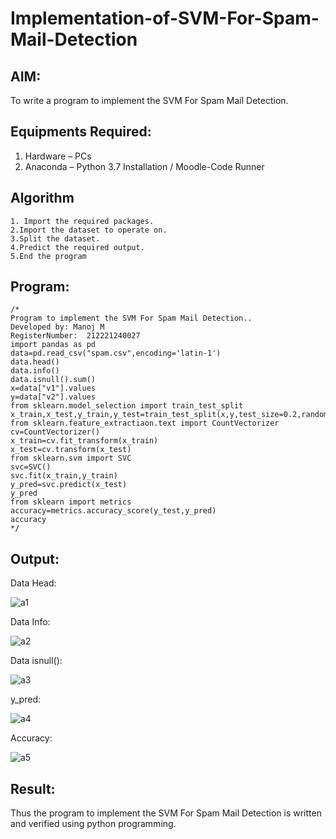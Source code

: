 # Implementation-of-SVM-For-Spam-Mail-Detection

## AIM:
To write a program to implement the SVM For Spam Mail Detection.

## Equipments Required:
1. Hardware – PCs
2. Anaconda – Python 3.7 Installation / Moodle-Code Runner

## Algorithm
~~~
1. Import the required packages.
2.Import the dataset to operate on.
3.Split the dataset.
4.Predict the required output.
5.End the program
~~~

## Program:
```
/*
Program to implement the SVM For Spam Mail Detection..
Developed by: Manoj M
RegisterNumber:  212221240027
import pandas as pd
data=pd.read_csv("spam.csv",encoding='latin-1')
data.head()
data.info()
data.isnull().sum()
x=data["v1"].values
y=data["v2"].values
from sklearn.model_selection import train_test_split
x_train,x_test,y_train,y_test=train_test_split(x,y,test_size=0.2,random_state=0)
from sklearn.feature_extractiaon.text import CountVectorizer
cv=CountVectorizer()
x_train=cv.fit_transform(x_train)
x_test=cv.transform(x_test)
from sklearn.svm import SVC
svc=SVC()
svc.fit(x_train,y_train)
y_pred=svc.predict(x_test)
y_pred
from sklearn import metrics
accuracy=metrics.accuracy_score(y_test,y_pred)
accuracy
*/
```

## Output:
Data Head:

![a1](https://user-images.githubusercontent.com/94588708/173184075-a5448220-b822-4e4a-8406-268387bde344.png)


Data Info:


![a2](https://user-images.githubusercontent.com/94588708/173184086-f6c7cbf3-6593-4924-87cd-3f8c7b73ca19.png)



Data isnull():


![a3](https://user-images.githubusercontent.com/94588708/173184094-29abdaa7-e86a-4b7c-bf23-7ac78533672f.png)



y_pred:


![a4](https://user-images.githubusercontent.com/94588708/173184111-fd905f3d-8039-429c-b9af-761e6b2f18d8.png)



Accuracy:



![a5](https://user-images.githubusercontent.com/94588708/173184122-47c59aa7-86b2-4a41-b672-efe4985fa0d5.png)







## Result:
Thus the program to implement the SVM For Spam Mail Detection is written and verified using python programming.
